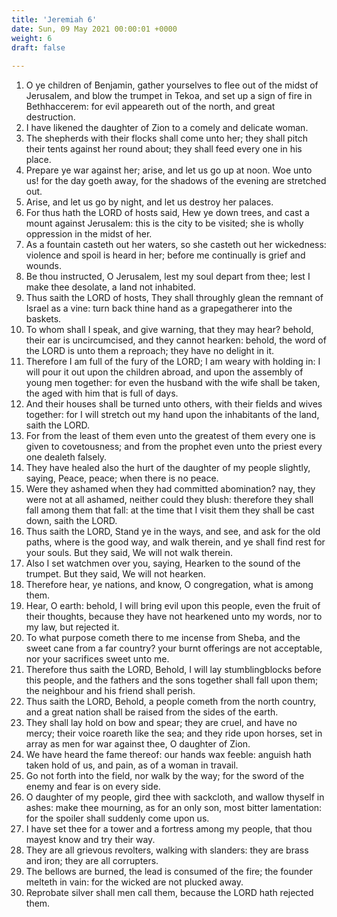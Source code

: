 ```yaml
---
title: 'Jeremiah 6'
date: Sun, 09 May 2021 00:00:01 +0000
weight: 6
draft: false
  
---
```


1. O ye children of Benjamin, gather yourselves to flee out of the midst of Jerusalem, and blow the trumpet in Tekoa, and set up a sign of fire in Bethhaccerem: for evil appeareth out of the north, and great destruction.
2. I have likened the daughter of Zion to a comely and delicate woman.
3. The shepherds with their flocks shall come unto her; they shall pitch their tents against her round about; they shall feed every one in his place.
4. Prepare ye war against her; arise, and let us go up at noon. Woe unto us! for the day goeth away, for the shadows of the evening are stretched out.
5. Arise, and let us go by night, and let us destroy her palaces.
6. For thus hath the LORD of hosts said, Hew ye down trees, and cast a mount against Jerusalem: this is the city to be visited; she is wholly oppression in the midst of her.
7. As a fountain casteth out her waters, so she casteth out her wickedness: violence and spoil is heard in her; before me continually is grief and wounds.
8. Be thou instructed, O Jerusalem, lest my soul depart from thee; lest I make thee desolate, a land not inhabited.
9. Thus saith the LORD of hosts, They shall throughly glean the remnant of Israel as a vine: turn back thine hand as a grapegatherer into the baskets.
10. To whom shall I speak, and give warning, that they may hear? behold, their ear is uncircumcised, and they cannot hearken: behold, the word of the LORD is unto them a reproach; they have no delight in it.
11. Therefore I am full of the fury of the LORD; I am weary with holding in: I will pour it out upon the children abroad, and upon the assembly of young men together: for even the husband with the wife shall be taken, the aged with him that is full of days.
12. And their houses shall be turned unto others, with their fields and wives together: for I will stretch out my hand upon the inhabitants of the land, saith the LORD.
13. For from the least of them even unto the greatest of them every one is given to covetousness; and from the prophet even unto the priest every one dealeth falsely.
14. They have healed also the hurt of the daughter of my people slightly, saying, Peace, peace; when there is no peace.
15. Were they ashamed when they had committed abomination? nay, they were not at all ashamed, neither could they blush: therefore they shall fall among them that fall: at the time that I visit them they shall be cast down, saith the LORD.
16. Thus saith the LORD, Stand ye in the ways, and see, and ask for the old paths, where is the good way, and walk therein, and ye shall find rest for your souls. But they said, We will not walk therein.
17. Also I set watchmen over you, saying, Hearken to the sound of the trumpet. But they said, We will not hearken.
18. Therefore hear, ye nations, and know, O congregation, what is among them.
19. Hear, O earth: behold, I will bring evil upon this people, even the fruit of their thoughts, because they have not hearkened unto my words, nor to my law, but rejected it.
20. To what purpose cometh there to me incense from Sheba, and the sweet cane from a far country? your burnt offerings are not acceptable, nor your sacrifices sweet unto me.
21. Therefore thus saith the LORD, Behold, I will lay stumblingblocks before this people, and the fathers and the sons together shall fall upon them; the neighbour and his friend shall perish.
22. Thus saith the LORD, Behold, a people cometh from the north country, and a great nation shall be raised from the sides of the earth.
23. They shall lay hold on bow and spear; they are cruel, and have no mercy; their voice roareth like the sea; and they ride upon horses, set in array as men for war against thee, O daughter of Zion.
24. We have heard the fame thereof: our hands wax feeble: anguish hath taken hold of us, and pain, as of a woman in travail.
25. Go not forth into the field, nor walk by the way; for the sword of the enemy and fear is on every side.
26. O daughter of my people, gird thee with sackcloth, and wallow thyself in ashes: make thee mourning, as for an only son, most bitter lamentation: for the spoiler shall suddenly come upon us.
27. I have set thee for a tower and a fortress among my people, that thou mayest know and try their way.
28. They are all grievous revolters, walking with slanders: they are brass and iron; they are all corrupters.
29. The bellows are burned, the lead is consumed of the fire; the founder melteth in vain: for the wicked are not plucked away.
30. Reprobate silver shall men call them, because the LORD hath rejected them.

